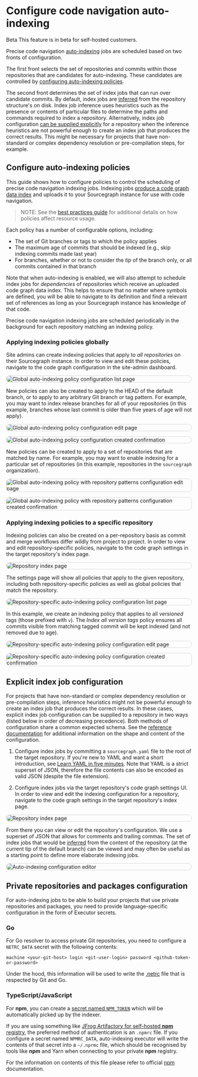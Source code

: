 # Configure code navigation auto-indexing

<style>
img.screenshot {
  display: block;
  margin: 1em auto;
  max-width: 600px;
  margin-bottom: 0.5em;
  border: 1px solid lightgrey;
  border-radius: 10px;
}
</style>

<aside class="beta">
<p>
<span class="badge badge-beta">Beta</span> This feature is in beta for self-hosted customers.
</p>
</aside>

Precise code navigation [auto-indexing](../explanations/auto_indexing.md) jobs are scheduled based on two fronts of configuration.

The first front selects the set of repositories and commits within those repositories that are candidates for auto-indexing. These candidates are controlled by [configuring auto-indexing policies](#configure-auto-indexing-policies).

The second front determines the set of index jobs that can run over candidate commits. By default, index jobs are [inferred](../explanations/auto_indexing_inference.md) from the repository structure's on disk. Index job inference uses heuristics such as the presence or contents of particular files to determine the paths and commands required to index a repository. Alternatively, index job configuration [can be supplied explicitly](#explicit-index-job-configuration) for a repository when the inference heuristics are not powerful enough to create an index job that produces the correct results. This might be necessary for projects that have non-standard or complex dependency resolution or pre-compilation steps, for example.

## Configure auto-indexing policies

This guide shows how to configure policies to control the scheduling of precise code navigation indexing jobs. Indexing jobs [produce a code graph data index](../explanations/precise_code_navigation.md) and uploads it to your Sourcegraph instance for use with code navigation.

> NOTE: See the [best practices guide](./policies_resource_usage_best_practices.md) for additional details on how policies affect resource usage.

Each policy has a number of configurable options, including:

- The set of Git branches or tags to which the policy applies
- The maximum age of commits that should be indexed (e.g., skip indexing commits made last year)
- For branches, whether or not to consider the _tip_ of the branch only, or all commits contained in that branch

Note that when auto-indexing is enabled, we will also attempt to schedule index jobs for _dependencies_ of repositories which receive an uploaded code graph data index. This helps to ensure that no matter where symbols are defined, you will be able to navigate to its definition and find a relevant set of references as long as your Sourcegraph instance has knowledge of that code.

Precise code navigation indexing jobs are scheduled periodically in the background for each repository matching an indexing policy.

### Applying indexing policies globally

Site admins can create indexing policies that apply to _all repositories_ on their Sourcegraph instance. In order to view and edit these policies, navigate to the code graph configuration in the site-admin dashboard.

<img src="https://storage.googleapis.com/sourcegraph-assets/docs/images/code-intelligence/renamed/global-list-indexing.png" class="screenshot" alt="Global auto-indexing policy configuration list page">

New policies can also be created to apply to the HEAD of the default branch, or to apply to any arbitrary Git branch or tag pattern. For example, you may want to index release branches for all of your repositories (in this example, branches whose last commit is older than five years of age will not apply).

<img src="https://storage.googleapis.com/sourcegraph-assets/docs/images/code-intelligence/renamed/global-create-indexing.png" class="screenshot" alt="Global auto-indexing policy configuration edit page">
<img src="https://storage.googleapis.com/sourcegraph-assets/docs/images/code-intelligence/renamed/post-create.png" class="screenshot" alt="Global auto-indexing policy configuration created confirmation">

New policies can be created to apply to a set of repositories that are matched by name. For example, you may want to enable indexing for a particular set of repositories (in this example, repositories in the `sourcegraph` organization).

<img src="https://storage.googleapis.com/sourcegraph-assets/docs/images/code-intelligence/renamed/create-repo-list-indexing.png" class="screenshot" alt="Global auto-indexing policy with repository patterns configuration edit page">
<img src="https://storage.googleapis.com/sourcegraph-assets/docs/images/code-intelligence/renamed/post-create-repo-list.png" class="screenshot" alt="Global auto-indexing policy with repository patterns configuration created confirmation">

### Applying indexing policies to a specific repository

Indexing policies can also be created on a per-repository basis as commit and merge workflows differ wildly from project to project. In order to view and edit repository-specific policies, navigate to the code graph settings in the target repository's index page.

<img src="https://storage.googleapis.com/sourcegraph-assets/docs/images/code-intelligence/sg-3.33/repository-page.png" class="screenshot" alt="Repository index page">

The settings page will show all policies that apply to the given repository, including both repository-specific policies as well as global policies that match the repository.

<img src="https://storage.googleapis.com/sourcegraph-assets/docs/images/code-intelligence/renamed/list.png" class="screenshot" alt="Repository-specific auto-indexing policy configuration list page">

In this example, we create an indexing policy that applies to all _versioned_ tags (those prefixed with `v`). The _Index all version tags_ policy ensures all commits visible from matching tagged commit will be kept indexed (and not removed due to age).

<img src="https://storage.googleapis.com/sourcegraph-assets/docs/images/code-intelligence/renamed/create.png" class="screenshot" alt="Repository-specific auto-indexing policy configuration edit page">
<img src="https://storage.googleapis.com/sourcegraph-assets/docs/images/code-intelligence/renamed/post-create-indexing.png" class="screenshot" alt="Repository-specific auto-indexing policy configuration created confirmation">

## Explicit index job configuration

For projects that have non-standard or complex dependency resolution or pre-compilation steps, inference heuristics might not be powerful enough to create an index job that produces the correct results. In these cases, explicit index job configuration can be supplied to a repository in two ways (listed below in order of decreasing precedence). Both methods of configuration share a common expected schema. See the [reference documentation](../references/auto_indexing_configuration.md) for additional information on the shape and content of the configuration.

1. Configure index jobs by committing a `sourcegraph.yaml` file to the root of the target repository. If you're new to YAML and want a short introduction, see [Learn YAML in five minutes](https://learnxinyminutes.com/docs/yaml/). Note that YAML is a strict superset of JSON, therefore the file contents can also be encoded as valid JSON (despite the file extension).

1. Configure index jobs via the target repository's code graph settings UI. In order to view and edit the indexing configuration for a repository, navigate to the code graph settings in the target repository's index page.

<img src="https://storage.googleapis.com/sourcegraph-assets/docs/images/code-intelligence/sg-3.33/repository-page.png" class="screenshot" alt="Repository index page">

From there you can view or edit the repository's configuration. We use a superset of JSON that allows for comments and trailing commas. The set of index jobs that would be [inferred](../explanations/auto_indexing_inference.md) from the content of the repository (at the current tip of the default branch) can be viewed and may often be useful as a starting point to define more elaborate indexing jobs.

<img src="https://storage.googleapis.com/sourcegraph-assets/docs/images/code-intelligence/renamed/configuration.png" class="screenshot" alt="Auto-indexing configuration editor">

## Private repositories and packages configuration

For auto-indexing jobs to be able to build your projects that use private repositories and packages,
you need to provide language-specific configuration in the form of Executor secrets.

### Go

For Go resolver to access private Git repositories, you need to configure a `NETRC_DATA` secret with 
the following contents:

```text
machine <your-git-host> login <git-user-login> password <github-token-or-password>
```

Under the hood, this information will be used to write the [.netrc](https://www.gnu.org/software/inetutils/manual/html_node/The-_002enetrc-file.html) file that is respected by Git and Go.

### TypeScript/JavaScript

For **npm**, you can create a [secret named `NPM_TOKEN`](https://docs.npmjs.com/using-private-packages-in-a-ci-cd-workflow#set-the-token-as-an-environment-variable-on-the-cicd-server) which will be automatically picked up by the indexer.

If you are using something like [JFrog Artifactory for self-hosted **npm** registry](https://jfrog.com/help/r/jfrog-artifactory-documentation/npm-registry), the preferred method of authentication is an `.npmrc` file. If you configure a secret named `NPMRC_DATA`, auto-indexing executor will write the contents of that secret into a `~/.nprmc` file, which should be recognised by tools like **npm** and Yarn when connecting to your private **npm** registry.

For the information on contents of this file please refer to official [npm](https://docs.npmjs.com/cli/v9/configuring-npm/npmrc?v=true#auth-related-configuration) documentation.
